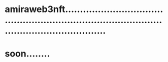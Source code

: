 # amiraweb3nft........................................................................................................................
# soon........
